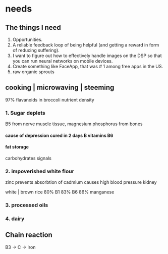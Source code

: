 # needs

## The things I need
1. Opportunities.
2. A reliable feedback loop of being helpful (and getting a reward in form of reducing suffering).
3. I want to figure out how to effectively handle images on the DSP so that you can run neural networks on mobile devices.
4. Create something like FaceApp, that was # 1 among free apps in the US.
5. raw organic sprouts

## cooking | microwaving | steeming 
97% flavanoids in broccoli
nutrient density

### 1. Sugar deplets
B5 from nerve muscle tissue, 
magnesium phosphorus from bones
#### cause of depression cured in 2 days B vitamins B6

#### fat storage
carbohydrates signals

### 2. impoverished white flour
zinc prevents absorbtion of cadmium causes high blood pressure kidney 

white | brown rice 80% B1
83% B6
86% manganese


### 3. processed oils


### 4. dairy



## Chain reaction
B3 -> C -> Iron 

